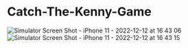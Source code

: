 # Catch-The-Kenny-Game

![Simulator Screen Shot - iPhone 11 - 2022-12-12 at 16 43 06](https://user-images.githubusercontent.com/97344694/207059845-a837de92-1c2d-4fea-83e5-5d06d9b9c807.png)
![Simulator Screen Shot - iPhone 11 - 2022-12-12 at 16 43 15](https://user-images.githubusercontent.com/97344694/207059860-f00984ec-4ea6-4317-8858-26bb42b71505.png)
